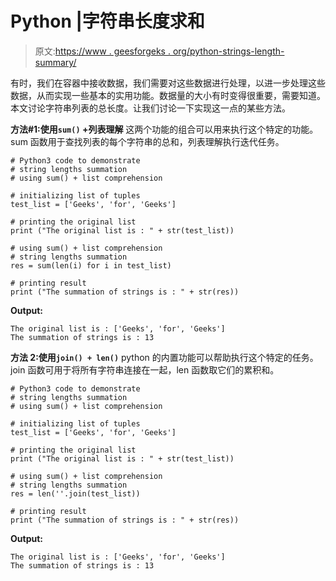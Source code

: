 # Python |字符串长度求和

> 原文:[https://www . geesforgeks . org/python-strings-length-summary/](https://www.geeksforgeeks.org/python-strings-length-summation/)

有时，我们在容器中接收数据，我们需要对这些数据进行处理，以进一步处理这些数据，从而实现一些基本的实用功能。数据量的大小有时变得很重要，需要知道。本文讨论字符串列表的总长度。让我们讨论一下实现这一点的某些方法。

**方法#1:使用`sum()` +列表理解**
这两个功能的组合可以用来执行这个特定的功能。sum 函数用于查找列表的每个字符串的总和，列表理解执行迭代任务。

```
# Python3 code to demonstrate
# string lengths summation 
# using sum() + list comprehension

# initializing list of tuples
test_list = ['Geeks', 'for', 'Geeks']

# printing the original list
print ("The original list is : " + str(test_list))

# using sum() + list comprehension
# string lengths summation 
res = sum(len(i) for i in test_list)

# printing result
print ("The summation of strings is : " + str(res))
```

**Output:**

```
The original list is : ['Geeks', 'for', 'Geeks']
The summation of strings is : 13

```

**方法 2:使用`join() + len()`**
python 的内置功能可以帮助执行这个特定的任务。join 函数可用于将所有字符串连接在一起，len 函数取它们的累积和。

```
# Python3 code to demonstrate
# string lengths summation 
# using sum() + list comprehension

# initializing list of tuples
test_list = ['Geeks', 'for', 'Geeks']

# printing the original list
print ("The original list is : " + str(test_list))

# using sum() + list comprehension
# string lengths summation 
res = len(''.join(test_list))

# printing result
print ("The summation of strings is : " + str(res))
```

**Output:**

```
The original list is : ['Geeks', 'for', 'Geeks']
The summation of strings is : 13

```